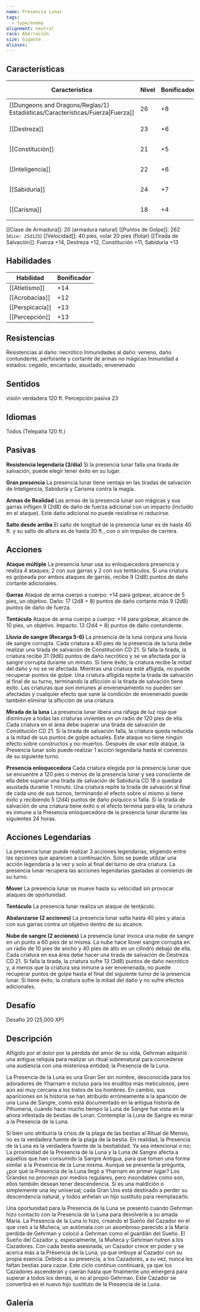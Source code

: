 ```yaml
---
name: Presencia Lunar
tags:
  - type/enemy
alignment: neutral
race: Aberración
size: Gigante
aliases:
---
```


## Características

| Característica                                                                 | Nivel | Bonificador | Lanzar dado      |
| ------------------------------------------------------------------------------ | ----- | ----------- | ---------------- |
| [[Dungeons and Dragons/Reglas/1) Estadisticas/Características/Fuerza\|Fuerza]] | 26    | +8          | `dice: 1d20 + 0` |
| [[Destreza]]                                                                   | 23    | +6          | `dice: 1d20 + 0` |
| [[Constitución]]                                                               | 21    | +5          | `dice: 1d20 + 0` |
| [[Inteligencia]]                                                               | 22    | +6          | `dice: 1d20 + 0` |
| [[Sabiduría]]                                                                  | 24    | +7          | `dice: 1d20 + 0` |
| [[Carisma]]                                                                    | 18    | +4          | `dice: 1d20 + 0` |

[[Clase de Armadura]]: 20 (armadura natural)
[[Puntos de Golpe]]: 262 (`dice: 25d125`)
[[Velocidad]]: 40 pies, volar 20 pies (flotar)
[[Tirada de Salvación]]: Fuerza +14, Destreza +12, Constitución +11, Sabiduría +13

## Habilidades

| Habilidad       | Bonificador |
| --------------- | ----------- |
| [[Atletismo]]   | +14         |
| [[Acrobacias]]  | +12         |
| [[Perspicacia]] | +13         |
| [[Percepción]]  | +13         |

## Resistencias

Resistencias al daño: necrótico
Inmunidades al daño: veneno, daño contundente, perforante y cortante de armas no mágicas
Inmunidad a estados: cegado, encantado, asustado, envenenado

## Sentidos

visión verdadera 120 ft.
Percepción pasiva 23

## Idiomas

Todos (Telepatía 120 ft.)

## Pasivas

**Resistencia legendaria (3/día)**
Si la presencia lunar falla una tirada de salvación, puede elegir tener éxito en su lugar.

**Gran presencia**
La presencia lunar tiene ventaja en las tiradas de salvación de Inteligencia, Sabiduría y Carisma contra la magia.

**Armas de Realidad**
Las armas de la presencia lunar son mágicas y sus garras infligen 9 (2d8) de daño de fuerza adicional con un impacto (incluido en el ataque). Este daño adicional no puede resistirse ni reducirse.

**Salto desde arriba**
El salto de longitud de la presencia lunar es de hasta 40 ft. y su salto de altura es de hasta 30 ft., con o sin impulso de carrera.

## Acciones

**Ataque múltiple**
La presencia lunar usa su enloquecedora presencia y realiza 4 ataques; 2 con sus garras y 2 con sus tentáculos. Si una criatura es golpeada por ambos ataques de garras, recibe
9 (2d8) puntos de daño cortante adicionales.

**Garras**
Ataque de arma cuerpo a cuerpo: +14 para golpear, alcance de 5 pies, un objetivo.
Daño: 17 (2d8 + 8) puntos de daño cortante más 9 (2d8) puntos de daño de fuerza.

**Tentáculo**
Ataque de arma cuerpo a cuerpo: +14 para golpear, alcance de 10 pies, un objetivo. Impacto: 13 (2d4 + 8) puntos de daño contundente.

**Lluvia de sangre (Recarga 5-6)**
La presencia de la luna conjura una lluvia de sangre corrupta. Cada criatura a 40 pies de la presencia de la luna debe realizar una tirada de salvación de Constitución CD 21. Si falla la tirada, la criatura recibe 31 (9d6) puntos de daño necrótico y se ve afectada por la sangre corrupta durante un minuto. Si tiene éxito, la criatura recibe la mitad del daño y no se ve afectada. Mientras una criatura esté afligida, no puede recuperar puntos de golpe. Una criatura afligida repite la tirada de salvación al final de su turno, terminando la aflicción si la tirada de salvación tiene éxito. Las criaturas que son inmunes al envenenamiento no pueden ser afectadas y cualquier efecto que sane la condición de envenenado puede
también eliminar la aflicción de una criatura.

**Mirada de la luna**
La presencia lunar libera una ráfaga de luz roja que disminuye a todas las criaturas vivientes en un radio de 120 pies de ella. Cada criatura en el área debe superar una tirada de salvación de Constitución CD 21. Si la tirada de salvación falla, la criatura queda reducida a la mitad de sus puntos de golpe actuales. Este ataque no tiene ningún efecto sobre constructos y no-muertos. Después de usar este ataque, la Presencia lunar solo puede realizar 1 acción legendaria hasta el comienzo de su siguiente turno.

**Presencia enloquecedora**
Cada criatura elegida por la presencia lunar que se encuentre a 120 pies o menos de la presencia lunar y sea consciente de ella debe superar una tirada de salvación de Sabiduría CD 18 o quedará asustada durante 1 minuto. Una criatura repite la tirada de salvación al final de cada uno de sus turnos, terminando el efecto sobre sí mismo si tiene éxito y recibiendo 5 (2d4) puntos de daño psíquico si falla. Si la tirada de salvación de una criatura tiene éxito o el efecto termina para ella, la criatura es inmune a la Presencia enloquecedora de la presencia lunar durante las siguientes 24 horas.

## Acciones Legendarias

La presencia lunar puede realizar 3 acciones legendarias, eligiendo entre las opciones que aparecen a continuación. Solo se puede utilizar una acción legendaria a la vez y solo al final del turno de otra criatura. La presencia lunar recupera las acciones legendarias gastadas al comienzo de su turno.

**Mover**
La presencia lunar se mueve hasta su velocidad sin provocar ataques de oportunidad.

**Tentáculo**
La presencia lunar realiza un ataque de tentáculo.

**Abalanzarse (2 acciones)**
La presencia lunar salta hasta 40 pies
y ataca con sus garras contra un objetivo dentro de su alcance.

**Nube de sangre (2 acciones)**
La presencia lunar invoca una nube de sangre en un punto a 60 pies de sí misma. La nube
hace llover sangre corrupta en un radio de 10 pies de ancho y 40 pies de alto en un cilindro debajo de ella. Cada criatura en esa área debe hacer una tirada de salvación de Destreza CD 21. Si falla la tirada, la criatura sufre 13 (3d8) puntos de daño necrótico y, a menos que la criatura sea inmune a ser envenenada, no puede recuperar puntos de golpe hasta el final del siguiente turno de la presencia lunar. Si tiene éxito, la criatura sufre la mitad del daño y no sufre efectos adicionales.

## Desafío

Desafío 20 (25,000 XP)

## Descripción

Afligido por el dolor por la pérdida del amor de su vida, Gehrman adquirió una antigua reliquia para realizar un ritual sobrenatural para concederse una audiencia con una misteriosa entidad; la Presencia de la Luna.

La Presencia de la Luna es una Gran Ser sin nombre, desconocida para los adoradores de Yharnam e incluso para los eruditos más meticulosos, pero aún así muy cercana a los tratos de los hombres. En cambio, sus apariciones en la historia se han atribuido erróneamente a la aparición de una Luna de Sangre, como está documentado en la antigua historia de Pthumeria, cuando hace mucho tiempo la Luna de Sangre fue vista en la ahora infestada de bestias de Loran. Contemplar la Luna de Sangre es mirar a la Presencia de la Luna. 

Si bien uno atribuiría la crisis de la plaga de las bestias al Ritual de Mensis, no es la verdadera fuente de la plaga de la bestia. En realidad, la Presencia de la Luna es la verdadera fuente de la bestialidad. Ya sea intencional o no; La proximidad de la Presencia de la Luna y la Luna de Sangre afecta a aquellos que han consumido la Sangre Antigua, para que tomen una forma similar a la Presencia de la Luna misma. Aunque se presenta la pregunta, ¿por qué la Presencia de la Luna llegó a Yharnam en primer lugar?
Los Grandes no procrean por medios regulares, pero insondables como son, ellos también desean tener descendencia. Si es una maldición o simplemente una ley universal, cada Gran Uno está destinado a perder su descendencia natural, y todos anhelan un hijo sustituto para reemplazarlo.

Una oportunidad para la Presencia de la Luna se presentó cuando Gehrman hizo contacto con la Presencia de la Luna para devolverle a su amada María. La Presencia de la Luna lo hizo, creando el Sueño del Cazador en el que creó a la Muñeca, un autómata con un asombroso parecido a la María perdida de Gehrman y colocó a Gehrman como el guardián
del Sueño. El Sueño del Cazador y, especialmente, la Muñeca y Gehrman nutren a los Cazadores. Con cada bestia asesinada, un Cazador crece en poder y se acerca más a la Presencia de la Luna, ya que imbuye al Cazador con su propia esencia. Debido a su presencia, a los Cazadores, a su vez, nunca les faltan bestias para cazar. Este ciclo continuo continuará, ya que los Cazadores ascenderán y caerán hasta que finalmente uno emergerá para superar a todos los demás, si no al propio Gehrman. Este Cazador se convertirá en el nuevo hijo sustituto de la Presencia de la Luna.

## Galería



